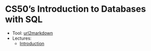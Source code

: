 # CS50’s Introduction to Databases with SQL
- Tool: [url2markdown](https://jsongpt.com/converter/url-to-markdown)
- Lectures:
  - [Introduction](./00.introduction.md)
